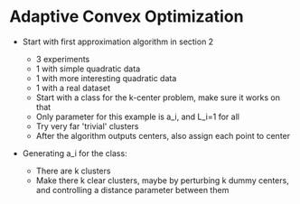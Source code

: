 # Adaptive Convex Optimization

* Start with first approximation algorithm in section 2
    * 3 experiments 
    * 1 with simple quadratic data
    * 1 with more interesting quadratic data
    * 1 with a real dataset 
    * Start with a class for the k-center problem, make sure it works on that
    * Only parameter for this example is a_i, and L_i=1 for all
    * Try very far 'trivial' clusters
    * After the algorithm outputs centers, also assign each point to center

* Generating a_i for the class:
    * There are k clusters
    * Make there k clear clusters, maybe by perturbing k dummy centers, and controlling a distance parameter between them
